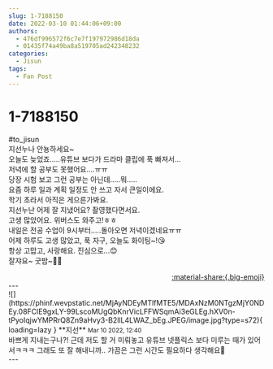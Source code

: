 ```yaml
---
slug: 1-7188150
date: 2022-03-10 01:44:06+09:00
authors:
  - 476df996572f6c7e7f197972986d18da
  - 01435f74a49ba8a519705ad242348232
categories:
  - Jisun
tags:
  - Fan Post
---
```


# 1-7188150

<div class="post-container" markdown="1">
<div class="content-container md-sidebar__scrollwrap" markdown="1">

\#to_jisun <br>지선누나 안뇽하세요~<br>오늘도 늦었죠.....유튜브 보다가 드라마 클립에 푹 빠져서...<br>저녁에 할 공부도 못했어요....ㅠㅠ<br>당장 시험 보고 그런 공부는 아닌데.....뭐.....<br>요즘 하루 일과 계획 일정도 안 쓰고 자서 큰일이에요. <br>학기 초라서 아직은 게으른가봐요.<br>지선누난 어제 잘 지냈어요? 촬영했다면서요. <br>고생 많았어요. 위버스도 와주고!ㅎㅎ<br>내일은 전공 수업이 9시부터.....돌아오면 저녁이겠네요ㅠㅠ<br>어제 하루도 고생 많았고, 푹 자구, 오늘도 화이팅~!😘<br>항상 고맙고, 사랑해요. 진심으로...😊<br>잘쟈요~ 굿밤~🌚🖤

</div>
</div>

<div style="text-align: right;" markdown="1">
<a href="https://weverse.io/fromis9/fanpost/1-7188150" style="text-align: right;">:material-share:{.big-emoji}</a>
</div>
---

<div class="comments-container md-sidebar__scrollwrap" markdown="1">
<div class="comment" markdown="1">
<div class='id-container' markdown="1">
![](https://phinf.wevpstatic.net/MjAyNDEyMTlfMTE5/MDAxNzM0NTgzMjY0NDEy.08FClE9gxLY-99LscoMUgQbKnrVicLFFWSqmAi3eGLEg.hXV0n-tPyoIqjwYMPRrQ8Zn9aHvy3-B2llL4LWAZ_bEg.JPEG/image.jpg?type=s72){ loading=lazy }
**<span class="artist">지선</span>** <small>Mar 10 2022, 12:40</small><br>
</div>
<div class='comment-body' markdown="1">
바쁘게 지내는구나?!  근데 저도 할 거 미뤄놓고 유튜브 넷플릭스 보다 미루는 때가 있어서ㅋㅋㅋ 그래도 또 잘 해내니까.. 가끔은 그런 시간도 필요하다 생각해요👀
</div>
</div>
</div>
---
